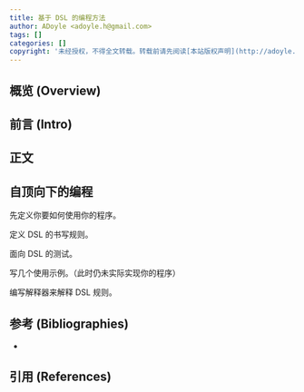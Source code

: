 ```yaml
---
title: 基于 DSL 的编程方法
author: ADoyle <adoyle.h@gmail.com>
tags: []
categories: []
copyright: '未经授权，不得全文转载。转载前请先阅读[本站版权声明](http://adoyle.me/blog/copyright.html)'
---
```


## 概览 (Overview)
## 前言 (Intro)


<!-- more -->

## 正文

## 自顶向下的编程

先定义你要如何使用你的程序。

定义 DSL 的书写规则。

面向 DSL 的测试。

写几个使用示例。（此时仍未实际实现你的程序）

编写解释器来解释 DSL 规则。


## 参考 (Bibliographies)

- [][B1]

## 引用 (References)

[^1]: [][R1]


<!-- 以下是相关链接 -->

[R1]: <url> "备注"

[B1]: <url> "备注"

